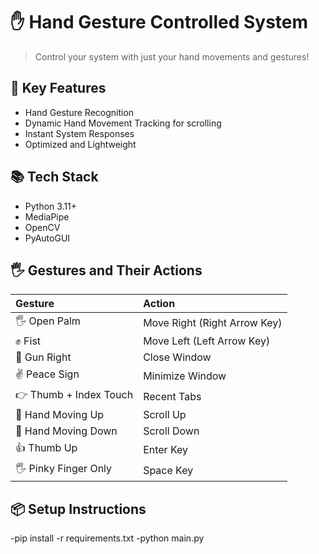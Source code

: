 
# ✋ Hand Gesture Controlled System

> Control your system with just your hand movements and gestures!

## 🎯 Key Features
- Hand Gesture Recognition
- Dynamic Hand Movement Tracking for scrolling
- Instant System Responses
- Optimized and Lightweight

## 📚 Tech Stack
- Python 3.11+
- MediaPipe
- OpenCV
- PyAutoGUI

## 🖐️ Gestures and Their Actions
| Gesture | Action |
|:--------|:-------|
| 🖐️ Open Palm | Move Right (Right Arrow Key) |
| ✊ Fist | Move Left (Left Arrow Key) |
| 🤘 Gun Right | Close Window |
| ✌️ Peace Sign | Minimize Window |
| 👉 Thumb + Index Touch | Recent Tabs |
| 🧠 Hand Moving Up | Scroll Up |
| 🧠 Hand Moving Down | Scroll Down |
| 👍 Thumb Up | Enter Key |
| 🖐️ Pinky Finger Only | Space Key |

## 📦 Setup Instructions
-pip install -r requirements.txt
-python main.py
